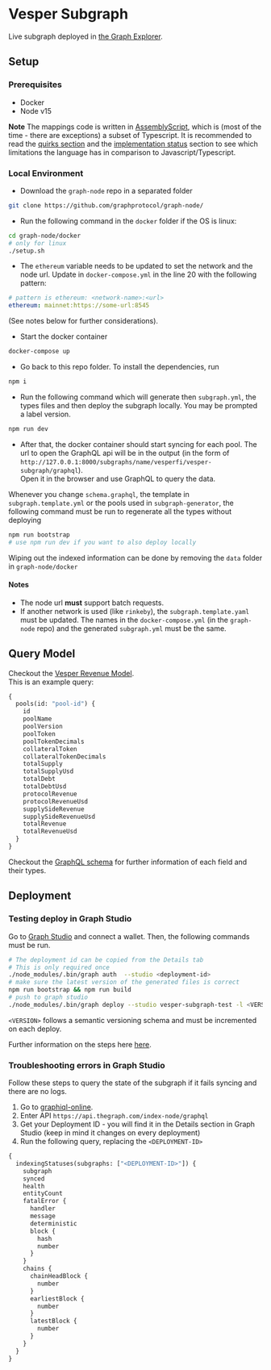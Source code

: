 # Vesper Subgraph

Live subgraph deployed in [the Graph Explorer](https://thegraph.com/explorer/subgraph?id=0x9520b477aa81180e6ddc006fc09fb6d3eb4e807a-0&view=Overview).

## Setup

### Prerequisites

- Docker
- Node v15

**Note** The mappings code is written in [AssemblyScript](https://www.assemblyscript.org/quick-start.html), which is (most of the time - there are exceptions) a subset of Typescript. It is recommended to read the [quirks section](https://www.assemblyscript.org/basics.html#quirks) and the [implementation status](https://www.assemblyscript.org/status.html) section to see which limitations the language has in comparison to Javascript/Typescript.

### Local Environment

- Download the `graph-node` repo in a separated folder

```sh
git clone https://github.com/graphprotocol/graph-node/
```

- Run the following command in the `docker` folder if the OS is linux:

```sh
cd graph-node/docker
# only for linux
./setup.sh
```

- The `ethereum` variable needs to be updated to set the network and the node url. Update in `docker-compose.yml` in the line 20 with the following pattern:

```yml
# pattern is ethereum: <network-name>:<url>
ethereum: mainnet:https://some-url:8545
```

(See notes below for further considerations).

- Start the docker container

```sh
docker-compose up
```

- Go back to this repo folder. To install the dependencies, run

```sh
npm i
```

- Run the following command which will generate then `subgraph.yml`, the types files and then deploy the subgraph locally. You may be prompted a label version.

```sh
npm run dev
```

- After that, the docker container should start syncing for each pool. The url to open the GraphQL api will be in the output (in the form of `http://127.0.0.1:8000/subgraphs/name/vesperfi/vesper-subgraph/graphql`).  
  Open it in the browser and use GraphQL to query the data.

Whenever you change `schema.graphql`, the template in `subgraph.template.yml` or the pools used in `subgraph-generator`, the following command must be run to regenerate all the types without deploying

```sh
npm run bootstrap
# use npm run dev if you want to also deploy locally
```

Wiping out the indexed information can be done by removing the `data` folder in `graph-node/docker`

#### Notes

- The node url **must** support batch requests.
- If another network is used (like `rinkeby`), the `subgraph.template.yaml` must be updated. The names in the `docker-compose.yml` (in the `graph-node` repo) and the generated `subgraph.yml` must be the same.

## Query Model

Checkout the [Vesper Revenue Model](https://docs.vesper.finance/vsp-economics/revenue-model).  
This is an example query:

```graphql
{
  pools(id: "pool-id") {
    id
    poolName
    poolVersion
    poolToken
    poolTokenDecimals
    collateralToken
    collateralTokenDecimals
    totalSupply
    totalSupplyUsd
    totalDebt
    totalDebtUsd
    protocolRevenue
    protocolRevenueUsd
    supplySideRevenue
    supplySideRevenueUsd
    totalRevenue
    totalRevenueUsd
  }
}
```

Checkout the [GraphQL schema](./schema.graphql) for further information of each field and their types.

## Deployment

### Testing deploy in Graph Studio

Go to [Graph Studio](https://thegraph.com/studio/) and connect a wallet. Then, the following commands must be run.

```sh
# The deployment id can be copied from the Details tab
# This is only required once
./node_modules/.bin/graph auth  --studio <deployment-id>
# make sure the latest version of the generated files is correct
npm run bootstrap && npm run build
# push to graph studio
./node_modules/.bin/graph deploy --studio vesper-subgraph-test -l <VERSION>
```

`<VERSION>` follows a semantic versioning schema and must be incremented on each deploy.

Further information on the steps here [here](https://thegraph.com/docs/developer/deploy-subgraph-studio).

### Troubleshooting errors in Graph Studio

Follow these steps to query the state of the subgraph if it fails syncing and there are no logs.

1. Go to [graphiql-online](https://graphiql-online.com/).
1. Enter API `https://api.thegraph.com/index-node/graphql`
1. Get your Deployment ID - you will find it in the Details section in Graph Studio (keep in mind it changes on every deployment)
1. Run the following query, replacing the `<DEPLOYMENT-ID>`

```graphql
{
  indexingStatuses(subgraphs: ["<DEPLOYMENT-ID>"]) {
    subgraph
    synced
    health
    entityCount
    fatalError {
      handler
      message
      deterministic
      block {
        hash
        number
      }
    }
    chains {
      chainHeadBlock {
        number
      }
      earliestBlock {
        number
      }
      latestBlock {
        number
      }
    }
  }
}
```
